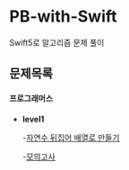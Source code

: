 # PB-with-Swift
Swift5로 알고리즘 문제 풀이

## 문제목록

#### 프로그래머스

* **level1**

  -[자연수 뒤집어 배열로 만들기](https://github.com/A-by-alimelon/PB-with-Swift/blob/master/Programmers/NaturalNumberArray.swift)

  -[모의고사](https://github.com/A-by-alimelon/PB-with-Swift/blob/master/Programmers/MockTest.swift)

